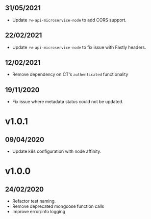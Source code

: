 ## 31/05/2021

- Update `rw-api-microservice-node` to add CORS support.

## 22/02/2021

- Update `rw-api-microservice-node` to fix issue with Fastly headers.

## 12/02/2021

- Remove dependency on CT's `authenticated` functionality

## 19/11/2020

- Fix issue where metadata status could not be updated.

# v1.0.1

## 09/04/2020

- Update k8s configuration with node affinity.

# v1.0.0

## 24/02/2020

- Refactor test naming.
- Remove deprecated mongoose function calls
- Improve error/info logging
